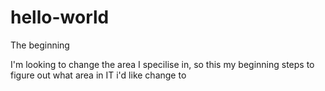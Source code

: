 # hello-world
The beginning

I'm looking to change the area I specilise in, so this my beginning steps to figure out what area in IT i'd like change to 
